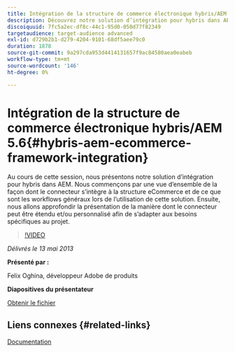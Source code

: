 ```yaml
---
title: Intégration de la structure de commerce électronique hybris/AEM 5.6
description: Découvrez notre solution d’intégration pour hybris dans AEM. Nous commençons par une vue d’ensemble de la façon dont le connecteur s’intègre à la structure eCommerce et de ce que sont les workflows généraux lors de l’utilisation de cette solution. Ensuite, nous allons approfondir la présentation de la manière dont le connecteur peut être étendu et/ou personnalisé afin de s’adapter aux besoins spécifiques au projet.
discoiquuid: 7fc5a2ec-df8c-44c1-95d0-050d77f82349
targetaudience: target-audience advanced
exl-id: d729b2b1-d279-4204-9101-68df5aee79c0
duration: 1878
source-git-commit: 9a297cda953d4414131657f9ac84580aea0eabeb
workflow-type: tm+mt
source-wordcount: '146'
ht-degree: 0%

---
```


# Intégration de la structure de commerce électronique hybris/AEM 5.6{#hybris-aem-ecommerce-framework-integration}

Au cours de cette session, nous présentons notre solution d’intégration pour hybris dans AEM. Nous commençons par une vue d’ensemble de la façon dont le connecteur s’intègre à la structure eCommerce et de ce que sont les workflows généraux lors de l’utilisation de cette solution. Ensuite, nous allons approfondir la présentation de la manière dont le connecteur peut être étendu et/ou personnalisé afin de s’adapter aux besoins spécifiques au projet.

>[!VIDEO](https://video.tv.adobe.com/v/19578/?quality=9)

*Délivrés le 13 mai 2013*

**Présenté par :**

Felix Oghina, développeur Adobe de produits

**Diapositives du présentateur**

[Obtenir le fichier](assets/hybris-aem-5-6-ecommerce-framework-integration.pdf)

## Liens connexes {#related-links}

[Documentation](https://docs.adobe.com/content/docs/en/cq/5-6-1/ecommerce/eCommerce-framework.html#Deploying%20eCommerce%20with%20hybris)

<!--
[Get back to the Overview](https://helpx.adobe.com/fr/experience-manager/kt/eseminars/gems/aem-index.html)
-->
